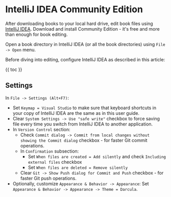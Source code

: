 # IntelliJ IDEA Community Edition

After downloading books to your local hard drive, edit book files using [IntelliJ IDEA](https://www.jetbrains.com/idea/download/). Download and install Community Edition - it's free and more than enough for book editing. 

Open a book directory in IntelliJ IDEA (or all the book directories) using `File -> Open` menu. 

Before diving into editing, configure IntelliJ IDEA as described in this article:   

{{ toc }}

## Settings

In `File -> Settings (Alt+F7)`:

* Set `Keymap = Visual Studio` to make sure that keyboard shortcuts in your copy of IntelliJ IDEA are the same as in this user guide.
* Clear `System Settings -> Use "safe write"` checkbox to force saving file every time you switch from IntelliJ IDEA to another application.
* In `Version Control` section: 
    * Check `Commit dialog -> Commit from local changes without showing the Commit dialog` checkbox - for faster Git commit operations.
    * In `Confirmation` subsection:
        * Set `When files are created = Add silently` and check `Including external files` checkbox
        * Set `When files are deleted = Remove silently`
    * Clear `Git -> Show Push dialog for Commit and Push` checkbox - for faster Git push operations.
* Optionally, customize `Appearance & Behavior -> Appearance`: 
    Set `Appearance & Behavior -> Appearance -> Theme = Darcula`.

